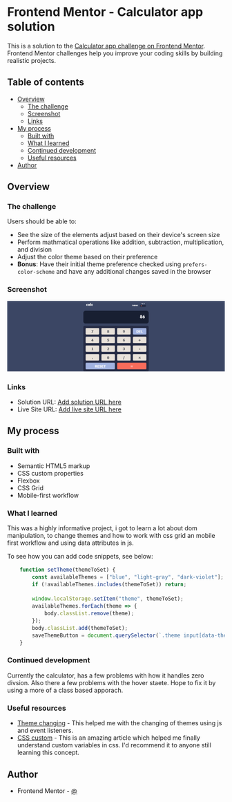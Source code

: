 # Frontend Mentor - Calculator app solution

This is a solution to the [Calculator app challenge on Frontend Mentor](https://www.frontendmentor.io/challenges/calculator-app-9lteq5N29). Frontend Mentor challenges help you improve your coding skills by building realistic projects. 

## Table of contents

- [Overview](#overview)
  - [The challenge](#the-challenge)
  - [Screenshot](#screenshot)
  - [Links](#links)
- [My process](#my-process)
  - [Built with](#built-with)
  - [What I learned](#what-i-learned)
  - [Continued development](#continued-development)
  - [Useful resources](#useful-resources)
- [Author](#author)

## Overview

### The challenge

Users should be able to:

- See the size of the elements adjust based on their device's screen size
- Perform mathmatical operations like addition, subtraction, multiplication, and division
- Adjust the color theme based on their preference
- **Bonus**: Have their initial theme preference checked using `prefers-color-scheme` and have any additional changes saved in the browser

### Screenshot

![](./Screen%20Shot%202024-02-10%20at%2012.52.34-fullpage.png)


### Links

- Solution URL: [Add solution URL here](https://github.com/Desmends27/calculator-app-main)
- Live Site URL: [Add live site URL here](https://your-live-site-url.com)

## My process

### Built with

- Semantic HTML5 markup
- CSS custom properties
- Flexbox
- CSS Grid
- Mobile-first workflow


### What I learned

This was a highly informative project, i got to learn a lot about dom manipulation, to change themes and
how to work with css grid an mobile first workflow and using data attributes in js.

To see how you can add code snippets, see below:

```js
    function setTheme(themeToSet) {
        const availableThemes = ["blue", "light-gray", "dark-violet"]; /* Prevents light mode */
        if (!availableThemes.includes(themeToSet)) return;

        window.localStorage.setItem("theme", themeToSet);
        availableThemes.forEach(theme => {
            body.classList.remove(theme);
        });
        body.classList.add(themeToSet);
        saveThemeButton = document.querySelector(`.theme input[data-theme="${themeToSet}"]`);
    }

```

### Continued development

Currently the calculator, has a few problems with how it handles zero divsion. Also there a  few problems with the hover staete. Hope to fix it by using a more of a class based apporach.

### Useful resources

- [Theme changing](https://javascript.plainenglish.io/how-to-make-a-system-light-dark-theme-selector-4e70322205d7) - This helped me  with the changing of themes using js and event listeners.
- [CSS custom](https://developer.mozilla.org/en-US/docs/Web/CSS/Using_CSS_custom_properties) - This is an amazing article which helped me finally understand custom variables in css. I'd recommend it to anyone still learning this concept.


## Author

- Frontend Mentor - [@](https://www.frontendmentor.io/profile/Desmend27)
